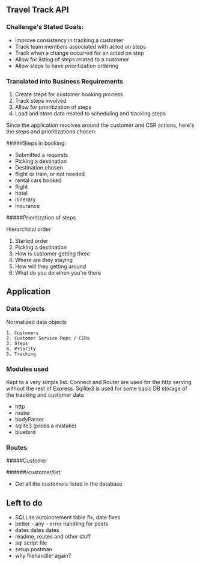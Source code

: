 ## Travel Track API

### Challenge's Stated Goals:

- Improve consistency in tracking a customer
- Track team members associated with acted on steps 
- Track when a change occurred for an acted on step 
- Allow for listing of steps related to a customer 
- Allow steps to have prioritization ordering

### Translated into Business Requirements

1. Create steps for customer booking process
2. Track steps involved
3. Allow for prioritization of steps
3. Load and store data related to scheduling and tracking steps

Since the application revolves around the customer and CSR actions, here's the steps and prioritizations chosen:

#####Steps in booking:

- Submitted a requests
- Picking a destination
- Destination chosen
- flight or train, or not needed
- rental cars booked
- flight
- hotel
- itinerary
- Insurance

#####Prioritization of steps

Hierarchical order

1. Started order
2. Picking a destination
3. How is customer getting there
4. Where are they staying
5. How will they getting around
6. What do you do when you're there


## Application

### Data Objects

Normalized data objects

    1. Customers
    2. Customer Service Reps / CSRs
    3. Steps
    4. Priority
    5. Tracking

### Modules used

Kept to a very simple list.  Connect and Router are used for the http serving without the rest of Express.  Sqllite3 is used for some basic DB storage of the tracking and customer data

- http
- router
- bodyParser
- sqlite3 (probs a mistake)
- bluebird

### Routes

#####Customer

######/customer/list

 - Get all the customers listed in the database
 
 
## Left to do

- SQLLite autoincrement table fix, date fixes
- better - any - error handling for posts
- dates dates dates
- readme, routes and other stuff
- sql script file
- setup postman
- why filehandler again?